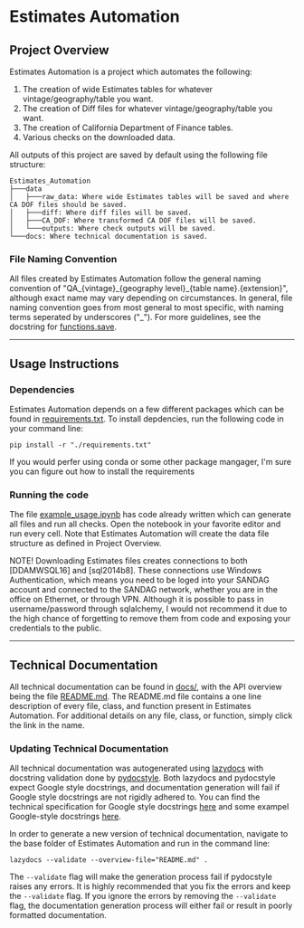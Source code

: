 # Estimates Automation

## Project Overview

Estimates Automation is a project which automates the following:

1. The creation of wide Estimates tables for whatever vintage/geography/table you want.
2. The creation of Diff files for whatever vintage/geography/table you want.
3. The creation of California Department of Finance tables.
4. Various checks on the downloaded data.

All outputs of this project are saved by default using the following file structure:
```
Estimates_Automation
├───data
│   ├───raw_data: Where wide Estimates tables will be saved and where CA DOF files should be saved.
│   ├───diff: Where diff files will be saved.
│   ├───CA_DOF: Where transformed CA DOF files will be saved.
│   └───outputs: Where check outputs will be saved.
└───docs: Where technical documentation is saved.
```

### File Naming Convention
All files created by Estimates Automation follow the general naming convention of "QA_{vintage}\_{geography level}\_{table name}.{extension}", although exact name may vary depending on circumstances. In general, file naming convention goes from most general to most specific, with naming terms seperated by underscores ("_"). For more guidelines, see the docstring for [functions.save](./docs/functions.md#kbdfunctionkbd-save).

---

## Usage Instructions

### Dependencies

Estimates Automation depends on a few different packages which can be found in [requirements.txt](./requirements.txt). To install depdencies, run the following code in your command line:

```pip install -r "./requirements.txt"```

If you would perfer using conda or some other package mangager, I'm sure you can figure out how to install the requirements

### Running the code

The file [example_usage.ipynb](./example_usage.ipynb) has code already written which can generate all files and run all checks. Open the notebook in your favorite editor and run every cell. Note that Estimates Automation will create the data file structure as defined in Project Overview.

NOTE! Downloading Estimates files creates connections to both [DDAMWSQL16] and [sql2014b8]. These connections use Windows Authentication, which means you need to be loged into your SANDAG account and connected to the SANDAG network, whether you are in the office on Ethernet, or through VPN. Although it is possible to pass in username/password through sqlalchemy, I would not recommend it due to the high chance of forgetting to remove them from code and exposing your credentials to the public.

---

## Technical Documentation

All technical documentation can be found in [docs/](./docs/), with the API overview being the file [README.md](./docs/README.md). The README.md file contains a one line description of every file, class, and function present in Estimates Automation. For additional details on any file, class, or function, simply click the link in the name.

### Updating Technical Documentation

All technical documentation was autogenerated using [lazydocs](https://github.com/ml-tooling/lazydocs) with docstring validation done by [pydocstyle](https://github.com/PyCQA/pydocstyle). Both lazydocs and pydocstyle expect Google style docstrings, and documentation generation will fail if Google style docstrings are not rigidly adhered to. You can find the technical specification for Google style docstrings [here](https://google.github.io/styleguide/pyguide.html#38-comments-and-docstrings) and some exampel Google-style docstrings [here](https://sphinxcontrib-napoleon.readthedocs.io/en/latest/example_google.html).

In order to generate a new version of technical documentation, navigate to the base folder of Estimates Automation and run in the command line:

```lazydocs --validate --overview-file="README.md" .```

The ```--validate``` flag will make the generation process fail if pydocstyle raises any errors. It is highly recommended that you fix the errors and keep the ```--validate``` flag. If you ignore the errors by removing the ```--validate``` flag, the documentation generation process will either fail or result in poorly formatted documentation.
